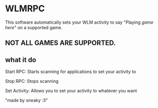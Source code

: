 # WLMRPC
This software automatically sets your WLM activity to say "Playing *game here*" on a supported game.

## NOT ALL GAMES ARE SUPPORTED.

## what it do
Start RPC: Starts scanning for applications to set your activity to 

Stop RPC: Stops scanning

Set Activity: Allows you to set your activity to whatever you want

"made by sneaky :3"
